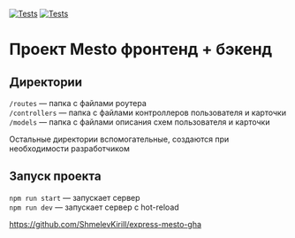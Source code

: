 [![Tests](https://github.com/ShmelevKirill/express-mesto-gha/actions/workflows/tests-13-sprint.yml/badge.svg)](https://github.com/ShmelevKirill/express-mesto-gha/actions/workflows/tests-13-sprint.yml) [![Tests](https://github.com/ShmelevKirill/express-mesto-gha/actions/workflows/tests-14-sprint.yml/badge.svg)](https://github.com/ShmelevKirill/express-mesto-gha/actions/workflows/tests-14-sprint.yml)
# Проект Mesto фронтенд + бэкенд

## Директории

`/routes` — папка с файлами роутера  
`/controllers` — папка с файлами контроллеров пользователя и карточки   
`/models` — папка с файлами описания схем пользователя и карточки  
  
Остальные директории вспомогательные, создаются при необходимости разработчиком

## Запуск проекта

`npm run start` — запускает сервер   
`npm run dev` — запускает сервер с hot-reload

https://github.com/ShmelevKirill/express-mesto-gha
